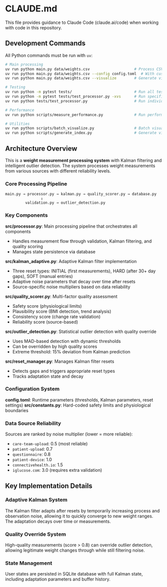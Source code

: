 # CLAUDE.md

This file provides guidance to Claude Code (claude.ai/code) when working with code in this repository.

## Development Commands

All Python commands must be run with `uv`:

```bash
# Main processing
uv run python main.py data/weights.csv                    # Process CSV file
uv run python main.py data/weights.csv --config config.toml  # With custom config
uv run python main.py data/weights.csv --visualize        # Generate visualizations

# Testing
uv run python -m pytest tests/                            # Run all tests
uv run python -m pytest tests/test_processor.py -xvs      # Run specific test with verbose output
uv run python tests/test_processor.py                     # Run individual test file directly

# Performance
uv run python scripts/measure_performance.py              # Run performance benchmark

# Utilities
uv run python scripts/batch_visualize.py                  # Batch visualization generation
uv run python scripts/generate_index.py                   # Generate visualization index
```

## Architecture Overview

This is a **weight measurement processing system** with Kalman filtering and intelligent outlier detection. The system processes weight measurements from various sources with different reliability levels.

### Core Processing Pipeline

```
main.py → processor.py → kalman.py → quality_scorer.py → database.py
                ↓
         validation.py → outlier_detection.py
```

### Key Components

**src/processor.py**: Main processing pipeline that orchestrates all components
- Handles measurement flow through validation, Kalman filtering, and quality scoring
- Manages state persistence via database

**src/kalman_adaptive.py**: Adaptive Kalman filter implementation
- Three reset types: INITIAL (first measurements), HARD (after 30+ day gaps), SOFT (manual entries)
- Adaptive noise parameters that decay over time after resets
- Source-specific noise multipliers based on data reliability

**src/quality_scorer.py**: Multi-factor quality assessment
- Safety score (physiological limits)
- Plausibility score (BMI detection, trend analysis)
- Consistency score (change rate validation)
- Reliability score (source-based)

**src/outlier_detection.py**: Statistical outlier detection with quality override
- Uses MAD-based detection with dynamic thresholds
- Can be overridden by high quality scores
- Extreme threshold: 15% deviation from Kalman prediction

**src/reset_manager.py**: Manages Kalman filter resets
- Detects gaps and triggers appropriate reset types
- Tracks adaptation state and decay

### Configuration System

**config.toml**: Runtime parameters (thresholds, Kalman parameters, reset settings)
**src/constants.py**: Hard-coded safety limits and physiological boundaries

### Data Source Reliability

Sources are ranked by noise multiplier (lower = more reliable):
- `care-team-upload`: 0.5 (most reliable)
- `patient-upload`: 0.7
- `questionnaire`: 0.8
- `patient-device`: 1.0
- `connectivehealth.io`: 1.5
- `iglucose.com`: 3.0 (requires extra validation)

## Key Implementation Details

### Adaptive Kalman System
The Kalman filter adapts after resets by temporarily increasing process and observation noise, allowing it to quickly converge to new weight ranges. The adaptation decays over time or measurements.

### Quality Override System
High-quality measurements (score > 0.8) can override outlier detection, allowing legitimate weight changes through while still filtering noise.

### State Management
User states are persisted in SQLite database with full Kalman state, including adaptation parameters and buffer history.